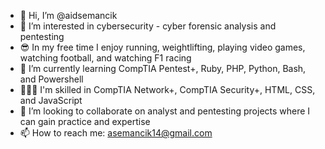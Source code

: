 - 👋 Hi, I’m @aidsemancik
- 👀 I’m interested in cybersecurity - cyber forensic analysis and pentesting
- 😎 In my free time I enjoy running, weightlifting, playing video games, watching football, and watching F1 racing
- 📖 I’m currently learning CompTIA Pentest+, Ruby, PHP, Python, Bash, and Powershell
- 👨🏼‍💻 I'm skilled in CompTIA Network+, CompTIA Security+, HTML, CSS, and JavaScript
- 💞 I’m looking to collaborate on analyst and pentesting projects where I can gain practice and expertise
- 📫 How to reach me: asemancik14@gmail.com

<!---
aidsemancik/aidsemancik is a ✨ special ✨ repository because its `README.md` (this file) appears on your GitHub profile.
You can click the Preview link to take a look at your changes.
--->
